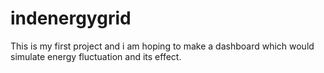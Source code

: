 # indenergygrid
This is my first project and i am hoping to make a dashboard which would simulate energy fluctuation and its effect.
